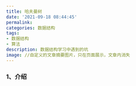 ```yaml
---
title: 哈夫曼树
date: '2021-09-18 08:44:45'
permalink: 
categories: 数据结构
tags: 
- 数据结构
- 算法
description: 数据结构学习中遇到的坑
image: //自定义的文章摘要图片，只在页面展示，文章内消失
---
```


### 1、介绍

![]()

<!-- more -->

